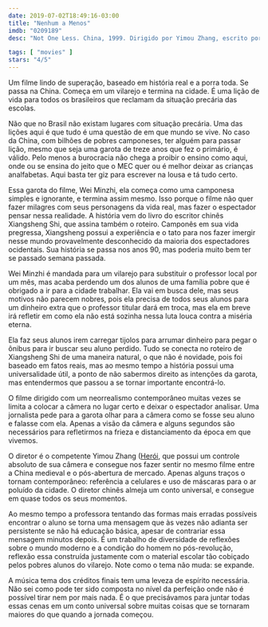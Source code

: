 ```yaml
---
date: 2019-07-02T18:49:16-03:00
title: "Nenhum a Menos"
imdb: "0209189"
desc: "Not One Less. China, 1999. Dirigido por Yimou Zhang, escrito por Xiangsheng Shi. Com Minzhi Wei, Huike Zhang, Zhenda Tian."

tags: [ "movies" ]
stars: "4/5"
---
```

Um filme lindo de superação, baseado em história real e a porra toda. Se passa na China. Começa em um vilarejo e termina na cidade. É uma lição de vida para todos os brasileiros que reclamam da situação precária das escolas.

Não que no Brasil não existam lugares com situação precária. Uma das lições aqui é que tudo é uma questão de em que mundo se vive. No caso da China, com bilhões de pobres camponeses, ter alguém para passar lição, mesmo que seja uma garota de treze anos que fez o primário, é válido. Pelo menos a burocracia não chega a proibir o ensino como aqui, onde ou se ensina do jeito que o MEC quer ou é melhor deixar as crianças analfabetas. Aqui basta ter giz para escrever na lousa e tá tudo certo.

Essa garota do filme, Wei Minzhi, ela começa como uma camponesa simples e ignorante, e termina assim mesmo. Isso porque o filme não quer fazer milagres com seus personagens da vida real, mas fazer o espectador pensar nessa realidade. A história vem do livro do escritor chinês Xiangsheng Shi, que assina também o roteiro. Camponês em sua vida pregressa, Xiangsheng possui a experiência e o tato para nos fazer imergir nesse mundo provavelmente desconhecido da maioria dos espectadores ocidentais. Sua história se passa nos anos 90, mas poderia muito bem ter se passado semana passada.

Wei Minzhi é mandada para um vilarejo para substituir o professor local por um mês, mas acaba perdendo um dos alunos de uma família pobre que é obrigado a ir para a cidade trabalhar. Ela vai em busca dele, mas seus motivos não parecem nobres, pois ela precisa de todos seus alunos para um dinheiro extra que o professor titular dará em troca, mas ela em breve irá refletir em como ela não está sozinha nessa luta louca contra a miséria eterna.

Ela faz seus alunos irem carregar tijolos para arrumar dinheiro para pegar o ônibus para ir buscar seu aluno perdido. Tudo se conecta no roteiro de Xiangsheng Shi de uma maneira natural, o que não é novidade, pois foi baseado em fatos reais, mas ao mesmo tempo a história possui uma universalidade útil, a ponto de não sabermos direito as intenções da garota, mas entendermos que passou a se tornar importante encontrá-lo.

O filme dirigido com um neorrealismo contemporâneo muitas vezes se limita a colocar a câmera no lugar certo e deixar o espectador analisar. Uma jornalista pede para a garota olhar para a câmera como se fosse seu aluno e falasse com ela. Apenas a visão da câmera e alguns segundos são necessários para refletirmos na frieza e distanciamento da época em que vivemos.

O diretor é o competente Yimou Zhang ([Herói](/heroi), que possui um controle absoluto de sua câmera e consegue nos fazer sentir no mesmo filme entre a China medieval e o pós-abertura de mercado. Apenas alguns traços o tornam contemporâneo: referência a celulares e uso de máscaras para o ar poluído da cidade. O diretor chinês almeja um conto universal, e consegue em quase todos os seus momentos.

Ao mesmo tempo a professora tentando das formas mais erradas possíveis encontrar o aluno se torna uma mensagem que às vezes não adianta ser persistente se não há educação básica, apesar de contrariar essa mensagem minutos depois. É um trabalho de diversidade de reflexões sobre o mundo moderno e a condição do homem no pós-revolução, reflexão essa construída justamente com o material escolar tão cobiçado pelos pobres alunos do vilarejo. Note como o tema não muda: se expande.

A música tema dos créditos finais tem uma leveza de espírito necessária. Não sei como pode ter sido composta no nível da perfeição onde não é possível tirar nem por mais nada. É o que precisávamos para juntar todas essas cenas em um conto universal sobre muitas coisas que se tornaram maiores do que quando a jornada começou.

